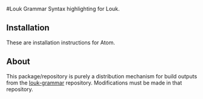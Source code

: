 #Louk Grammar
Syntax highlighting for Louk.

## Installation
These are installation instructions for Atom.

## About
This package/repository is purely a distribution mechanism for build outputs from the [louk-grammar](https://github.com/agorischek/louk-grammar) repository. Modifications must be made in that repository.

